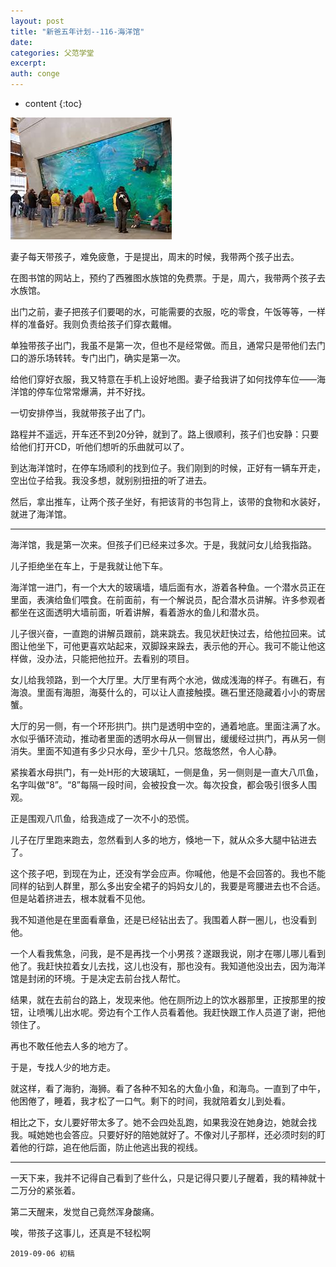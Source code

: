```yaml
---
layout: post
title: "新爸五年计划--116-海洋馆"
date:
categories: 父范学堂
excerpt:
auth: conge
---
```

* content
{:toc}

![ ](/assets/images/父范学堂/118382-09f388ffa188e1b1.png)

妻子每天带孩子，难免疲惫，于是提出，周末的时候，我带两个孩子出去。

在图书馆的网站上，预约了西雅图水族馆的免费票。于是，周六，我带两个孩子去水族馆。

出门之前，妻子把孩子们要喝的水，可能需要的衣服，吃的零食，午饭等等，一样样的准备好。我则负责给孩子们穿衣戴帽。

单独带孩子出门，我虽不是第一次，但也不是经常做。而且，通常只是带他们去门口的游乐场转转。专门出门，确实是第一次。

给他们穿好衣服，我又特意在手机上设好地图。妻子给我讲了如何找停车位——海洋馆的停车位常常爆满，并不好找。

一切安排停当，我就带孩子出了门。

路程并不遥远，开车还不到20分钟，就到了。路上很顺利，孩子们也安静：只要给他们打开CD，听他们想听的乐曲就可以了。

到达海洋馆时，在停车场顺利的找到位子。我们刚到的时候，正好有一辆车开走，空出位子给我。我没多想，就别别扭扭的听了进去。

然后，拿出推车，让两个孩子坐好，有把该背的书包背上，该带的食物和水装好，就进了海洋馆。

-----

海洋馆，我是第一次来。但孩子们已经来过多次。于是，我就问女儿给我指路。

儿子拒绝坐在车上，于是我就让他下车。

海洋馆一进门，有一个大大的玻璃墙，墙后面有水，游着各种鱼。一个潜水员正在里面，表演给鱼们喂食。在前面前，有一个解说员，配合潜水员讲解。许多参观者都坐在这面透明大墙前面，听着讲解，看着游水的鱼儿和潜水员。

儿子很兴奋，一直跑的讲解员跟前，跳来跳去。我见状赶快过去，给他拉回来。试图让他坐下，可他更喜欢站起来，双脚跺来跺去，表示他的开心。我可不能让他这样做，没办法，只能把他拉开。去看别的项目。

女儿给我领路，到一个大厅里。大厅里有两个水池，做成浅海的样子。有礁石，有海浪。里面有海胆，海葵什么的，可以让人直接触摸。礁石里还隐藏着小小的寄居蟹。

大厅的另一侧，有一个环形拱门。拱门是透明中空的，通着地底。里面注满了水。水似乎循环流动，推动者里面的透明水母从一侧冒出，缓缓经过拱门，再从另一侧消失。里面不知道有多少只水母，至少十几只。悠哉悠然，令人心静。

紧挨着水母拱门，有一处H形的大玻璃缸，一侧是鱼，另一侧则是一直大八爪鱼，名字叫做“8”。“8”每隔一段时间，会被投食一次。每次投食，都会吸引很多人围观。

正是围观八爪鱼，给我造成了一次不小的恐慌。

儿子在厅里跑来跑去，忽然看到人多的地方，倏地一下，就从众多大腿中钻进去了。

这个孩子吧，到现在为止，还没有学会应声。你喊他，他是不会回答的。我也不能同样的钻到人群里，那么多出安全裙子的妈妈女儿的，我要是弯腰进去也不合适。但是站着挤进去，根本就看不见他。

我不知道他是在里面看章鱼，还是已经钻出去了。我围着人群一圈儿，也没看到他。

一个人看我焦急，问我，是不是再找一个小男孩？遂跟我说，刚才在哪儿哪儿看到他了。我赶快拉着女儿去找，这儿也没有，那也没有。我知道他没出去，因为海洋馆是封闭的环境。于是决定去前台找人帮忙。

结果，就在去前台的路上，发现来他。他在厕所边上的饮水器那里，正按那里的按钮，让喷嘴儿出水呢。旁边有个工作人员看着他。我赶快跟工作人员道了谢，把他领住了。

再也不敢任他去人多的地方了。

于是，专找人少的地方走。

就这样，看了海豹，海狮。看了各种不知名的大鱼小鱼，和海鸟。一直到了中午，他困倦了，睡着，我才松了一口气。剩下的时间，我就陪着女儿到处看。

相比之下，女儿要好带太多了。她不会四处乱跑，如果我没在她身边，她就会找我。喊她她也会答应。只要好好的陪她就好了。不像对儿子那样，还必须时刻的盯着他的行踪，追在他后面，防止他逃出我的视线。

----

一天下来，我并不记得自己看到了些什么，只是记得只要儿子醒着，我的精神就十二万分的紧张着。

第二天醒来，发觉自己竟然浑身酸痛。

唉，带孩子这事儿，还真是不轻松啊

```
2019-09-06 初稿
```
